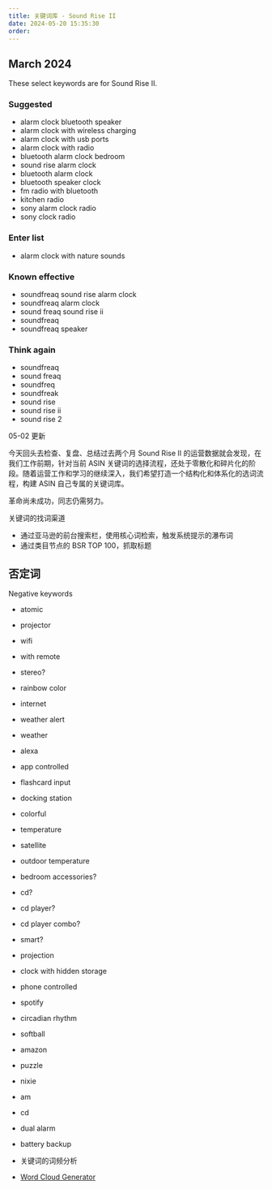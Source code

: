 ```yaml
---
title: 关键词库 - Sound Rise II
date: 2024-05-20 15:35:30
order:
---
```


## March 2024

These select keywords are for Sound Rise II.

### Suggested

- alarm clock bluetooth speaker
- alarm clock with wireless charging
- alarm clock with usb ports
- alarm clock with radio
- bluetooth alarm clock bedroom
- sound rise alarm clock
- bluetooth alarm clock
- bluetooth speaker clock
- fm radio with bluetooth
- kitchen radio
- sony alarm clock radio
- sony clock radio

### Enter list

- alarm clock with nature sounds

### Known effective

- soundfreaq sound rise alarm clock
- soundfreaq alarm clock
- sound freaq sound rise ii
- soundfreaq
- soundfreaq speaker

### Think again

- soundfreaq
- sound freaq
- soundfreq
- soundfreak
- sound rise
- sound rise ii
- sound rise 2

05-02 更新

今天回头去检查、复盘、总结过去两个月 Sound Rise II 的运营数据就会发现，在我们工作前期，针对当前 ASIN 关键词的选择流程，还处于零散化和碎片化的阶段。随着运营工作和学习的继续深入，我们希望打造一个结构化和体系化的选词流程，构建 ASIN 自己专属的关键词库。

革命尚未成功，同志仍需努力。

关键词的找词渠道

- 通过亚马逊的前台搜索栏，使用核心词检索，触发系统提示的瀑布词
- 通过类目节点的 BSR TOP 100，抓取标题

## 否定词

Negative keywords

- atomic
- projector
- wifi
- with remote
- stereo?
- rainbow color
- internet
- weather alert
- weather
- alexa
- app controlled
- flashcard input
- docking station
- colorful
- temperature
- satellite
- outdoor temperature
- bedroom accessories?
- cd?
- cd player?
- cd player combo?
- smart?
- projection
- clock with hidden storage
- phone controlled
- spotify
- circadian rhythm
- softball
- amazon
- puzzle
- nixie
- am
- cd
- dual alarm
- battery backup

- 关键词的词频分析

- [Word Cloud Generator](https://www.freewordcloudgenerator.com/generatewordcloud)
